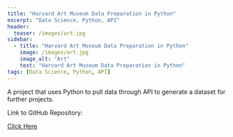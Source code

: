 ```yaml
---
title: "Harvard Art Museum Data Preparation in Python"
excerpt: "Data Science, Python, API"
header:
  teaser: /images/art.jpg
sidebar:
  - title: "Harvard Art Museum Data Preparation in Python"
    image: /images/art.jpg
    image_alt: "Art"
    text: "Harvard Art Museum Data Preparation in Python"
tags: [Data Science, Python, API]
---
```

A project that uses Python to pull data through API to generate a dataset for further projects.

Link to GitHub Repository:

[Click Here](https://github.com/davidsuffolk/Harvard-Art-Museum-Data-Preparation)
